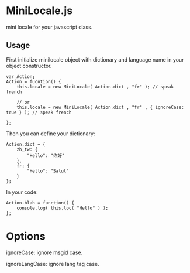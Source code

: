 # MiniLocale.js

mini locale for your javascript class.

## Usage

First initialize minilocale object with dictionary 
    and language name in your object constructor.

    var Action;
    Action = fucntion() {
        this.locale = new MiniLocale( Action.dict , "fr" ); // speak french

        // or
        this.locale = new MiniLocale( Action.dict , "fr" , { ignoreCase: true } ); // speak french

    };

Then you can define your dictionary:

    Action.dict = {
        zh_tw: { 
            "Hello": "你好"
        },
        fr: { 
            "Hello": "Salut"
        }
    };

In your code:

    Action.blah = function() {
        console.log( this.loc( "Hello" ) );
    };



# Options

ignoreCase:  ignore msgid case.

ignoreLangCase:   ignore lang tag case.


